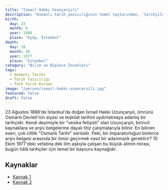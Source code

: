 ```yaml
---
title: "İsmail Hakkı Uzunçarşılı"
description: "Osmanlı tarih yazıcılığının temel taşlarından, 'tarihçilerin reisi' olarak anılan büyük alim ve milletvekili."
birth:
  day: 23
  month: 8
  year: 1888
  place: "Eyüp, İstanbul"
death:
  day: 10
  month: 10
  year: 1977
  place: "İstanbul"
category: "Bilim ve Düşünce İnsanları"
tags:
  - Osmanlı Tarihi
  - Tarih Yazıcılığı
  - Türk Tarih Kurumu
image: "/person/ismail-hakki-uzuncarsili.jpg"
featured: false
draft: false
---
```


23 Ağustos 1888'de İstanbul'da doğan İsmail Hakkı Uzunçarşılı, ömrünü Osmanlı Devleti'nin siyasi ve teşkilat tarihini aydınlatmaya adamış bir tarihçidir. Kendi deyimiyle bir "vesika fetişisti" olan Uzunçarşılı, birincil kaynaklara ve arşiv belgelerine dayalı titiz çalışmalarıyla bilinir. En bilinen eseri, çok ciltlik "Osmanlı Tarihi" serisidir. Peki, bir imparatorluğun binlerce arşiv belgesi arasında bir ömür geçirmek nasıl bir adanmışlık gerektirir? 10 Ekim 1977'deki vefatına dek ilim aşkıyla çalışan bu büyük alimin mirası, bugün hâlâ tarihçiler için temel bir başvuru kaynağıdır.

## Kaynaklar

- [Kaynak 1](https://www.aa.com.tr/tr/kultur-sanat/tarihcilerin-reisi-ismail-hakki-uzuncarsili/1608826)
- [Kaynak 2](https://islamansiklopedisi.org.tr/uzuncarsili-ismail-hakki)